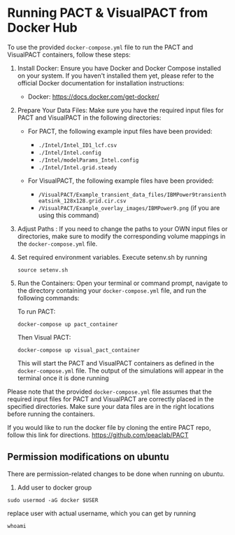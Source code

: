 # Running PACT & VisualPACT from Docker Hub

To use the provided `docker-compose.yml` file to run the PACT and VisualPACT containers, follow these steps:

1. Install Docker:
   Ensure you have Docker and Docker Compose installed on your system. If you haven't installed them yet, please refer to the official Docker documentation for installation instructions:

   - Docker: https://docs.docker.com/get-docker/

2. Prepare Your Data Files:
   Make sure you have the required input files for PACT and VisualPACT in the following directories:

   - For PACT, the following example input files have been provided:

     - `./Intel/Intel_ID1_lcf.csv`
     - `./Intel/Intel.config`
     - `./Intel/modelParams_Intel.config`
     - `./Intel/Intel.grid.steady`

   - For VisualPACT, the following example files have been provided:
     - `/VisualPACT/Example_transient_data_files/IBMPower9transientheatsink_128x128.grid.cir.csv`
     - `/VisualPACT/Example_overlay_images/IBMPower9.png` (if you are using this command)

3. Adjust Paths :
   If you need to change the paths to your OWN input files or directories, make sure to modify the corresponding volume mappings in the `docker-compose.yml` file.

4. Set required environment variables. 
   Execute setenv.sh by running

   ```
   source setenv.sh
   ```

5. Run the Containers:
   Open your terminal or command prompt, navigate to the directory containing your `docker-compose.yml` file, and run the following commands:

   To run PACT:

   ```
   docker-compose up pact_container
   ```

   Then Visual PACT:

   ```
   docker-compose up visual_pact_container
   ```

   This will start the PACT and VisualPACT containers as defined in the `docker-compose.yml` file.
   The output of the simulations will appear in the terminal once it is done running

Please note that the provided `docker-compose.yml` file assumes that the required input files for PACT and VisualPACT are correctly placed in the specified directories. Make sure your data files are in the right locations before running the containers.

If you would like to run the docker file by cloning the entire PACT repo, follow this link for directions. https://github.com/peaclab/PACT

## Permission modifications on ubuntu

There are permission-related changes to be done when running on ubuntu.

1.  Add user to docker group

```
sudo usermod -aG docker $USER
```

replace user with actual username, which you can get by running

```
whoami
```
